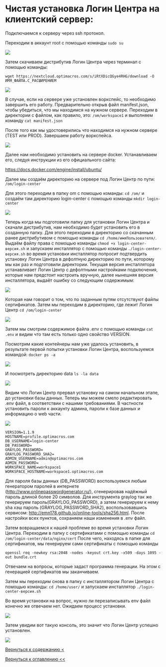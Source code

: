# Чистая установка Логин Центра на клиентский сервер:

Подключаемся к серверу через ssh протокол.

Переходим в аккаунт root с помощью команды `sudo su`

![](./pictures/sshConnect.png)

Затем скачиваем дистрибутив Логин Центра через терминал с помощью команды: 

`wget https://nextcloud.optimacros.com/s/iRtXDicQGye4RHG/download -O ИМЯ_ФАЙЛА.С_РАСШИРЕНИЕМ`

![](./pictures/wget.png)

В случае, если на сервере уже установлен воркспейс, то необходимо завершить его работу. Предварительно открыв файл 
manifest.json, чтобы убедиться, что мы находимся на нужном сервере. Переходим в директории с файлом, как правило, это:
`/om/workspace1` и выполняем команду `cat manifest.json`

После того как мы удостоверились что находимся на нужном сервере (TEST или PROD). Завершаем работу воркспейса.

![](./pictures/shutdown.png)

Далее нам необходимо установить на сервере docker. Устанавливаем его, следуя инструкции из его официального сайта:

https://docs.docker.com/engine/install/ubuntu/

Далее мы создаём директорию на сервере под Логин Центр по пути: `/om/login-center`

Для этого переходим в папку om с помощью команды: `cd /om/` и создаём там директорию login-center с помощью команды
`mkdir login-center`

![](./pictures/mkdirLoginCenter.png)

Теперь когда мы подготовили папку для установки Логин Центра и скачали дистрибутив, нам необходимо будет установить его 
в созданную папку. Для этого переходим в директорию со скачанным ранее дистрибутивом с помощью команды `cd /home/имяПользователя/`. 
Выдаём файлу права с помощью команды `chmod +x login-center-версия.sh` и запускаем инсталлятор с помощью команды 
 `./login-center-версия.sh` во время установки инсталлятор попросит подтвердить установку Логин Центра в дефолтную 
 директорию по пути, которому мы как раз и подготовили директории. Текущая версия инсталлятора устанавливает Логин Центр с
  дефолтными настройками подключения, которые нам предстоит настроить вручную, далее нынешняя версия инсталлятора, выдаёт 
  ошибку со следующим содержимым:
 
![](./pictures/errorInstaller.png)

Которая нам говорит о том, что по заданным путям отсутствуют файлы сертификатов. Затем мы переходим в директорию, где 
лежит Логин Центр `cd /om/login-center`

![](./pictures/goToDirectoryAfterError.png)

Затем мы смотрим содержимое файла .env с помощью команды `cat .env` и видим что там есть только одно свойство VERSION.
 
Посмотрим какие контейнеры нам уже удалось установить, в результате первой попытки установки Логин Центра, воспользуемся командой: 
`docker ps -a`

![](./pictures/dockerPsA.png )

И посмотреть директорию data `ls -la data`

![](./pictures/lsLaData.png)

Видим что Логин Центр прервал установку на самом начальном этапе, до установки базы данных. Теперь мы можем смело 
редактировать .env файл, в соответствии с нашими требованиями. В частности установить пароли к аккаунту админа, пароли к базе 
данных и информацию о web части. 

![](./pictures/settingsEnv.png)

```
VERSION=1.1.9
HOSTNAME=profile.optimacros.com
DB_USERNAME=login-center
DB_PASSWORD=
GRAYLOG_PASSWORD=
GRAYLOG_PASSWORD_SHA2=
ADMIN_USERNAME=admin@optimacros.com
ADMIN_PASSWORD=
WORKSPACE_NAME=workspace1
WORKSPACE_HOSTNAME=workspace1.optimacros.com
```

Для пароля базы данных (DB_PASSWORD) воспользуемся любым генератором паролей в интернете (http://www.onlinepasswordgenerator.ru/), сгенерировав надёжный пароль длиной более 
20 символов. Для инструмента graylog так же генерируем пароль(GRAYLOG_PASSWORD), а затем генерируем к нему sha хэш пароль (GRAYLOG_PASSWORD_SHA2), воспользовавшись 
сервисом: http://emn178.github.io/online-tools/sha256.html. После настройки всех пунктов, сохраняем наши изменения в 
.env файл.

Затем вовращаемся к нашей проблеме во время установки Логин Центра. Переходим в папку с сертификатами с помощью команды
`cd /om/login-center/data/nginx/cert` После чего, находясь в папке для сертификатов, мы генерируем сами сертификаты 
с помощью команды 

`openssl req -newkey rsa:2048 -nodes -keyout crt.key -x509 -days 1095 -out bundle.crt`

Отвечаем на вопросы, которые задаст программа генерации. На этом с генерацией сертификатов мы заканчиваем.

Затем мы переходим снова в папку с инсталлятором Логин Центра с помощью команды: `cd /home/user/` и запускаем инсталлятор 
`./login-center-версия.sh` 

Во время установки на вопрос, нужно ли перезаписывать env файл конечно же отвечаем нет. Ожидаем процесс установки.

![](./pictures/installationLC.png)

Затем увидим вот такую консоль, это значит что Логин Центр успешно установлен.

![](./pictures/installComplete.png)



[Вернуться к содержанию <](contents.md)

[Вернуться к оглавлению <<](index.md)